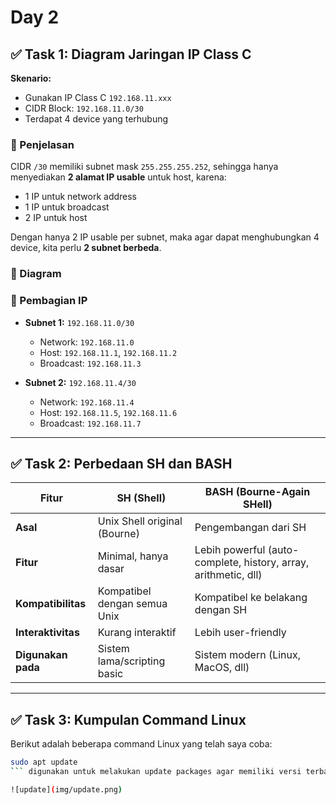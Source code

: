 # Day 2

## ✅ Task 1: Diagram Jaringan IP Class C

**Skenario:**

- Gunakan IP Class C `192.168.11.xxx`
- CIDR Block: `192.168.11.0/30`
- Terdapat 4 device yang terhubung

### 🔹 Penjelasan

CIDR `/30` memiliki subnet mask `255.255.255.252`, sehingga hanya menyediakan **2 alamat IP usable** untuk host, karena:

- 1 IP untuk network address
- 1 IP untuk broadcast
- 2 IP untuk host

Dengan hanya 2 IP usable per subnet, maka agar dapat menghubungkan 4 device, kita perlu **2 subnet berbeda**.

### 🔸 Diagram

### 🧠 Pembagian IP

- **Subnet 1:** `192.168.11.0/30`

  - Network: `192.168.11.0`
  - Host: `192.168.11.1`, `192.168.11.2`
  - Broadcast: `192.168.11.3`

- **Subnet 2:** `192.168.11.4/30`
  - Network: `192.168.11.4`
  - Host: `192.168.11.5`, `192.168.11.6`
  - Broadcast: `192.168.11.7`

---

## ✅ Task 2: Perbedaan SH dan BASH

| **Fitur**          | **SH (Shell)**               | **BASH (Bourne-Again SHell)**                                   |
| ------------------ | ---------------------------- | --------------------------------------------------------------- |
| **Asal**           | Unix Shell original (Bourne) | Pengembangan dari SH                                            |
| **Fitur**          | Minimal, hanya dasar         | Lebih powerful (auto-complete, history, array, arithmetic, dll) |
| **Kompatibilitas** | Kompatibel dengan semua Unix | Kompatibel ke belakang dengan SH                                |
| **Interaktivitas** | Kurang interaktif            | Lebih user-friendly                                             |
| **Digunakan pada** | Sistem lama/scripting basic  | Sistem modern (Linux, MacOS, dll)                               |

---

## ✅ Task 3: Kumpulan Command Linux

Berikut adalah beberapa command Linux yang telah saya coba:

````bash
sudo apt update
``` digunakan untuk melakukan update packages agar memiliki versi terbaru. Dimana "sudo" ialah command agar perintah didalam shell dijalankan sebagai administrator, lalu "apt" berarti application didalam ubuntu server.

![update](img/update.png)
````
